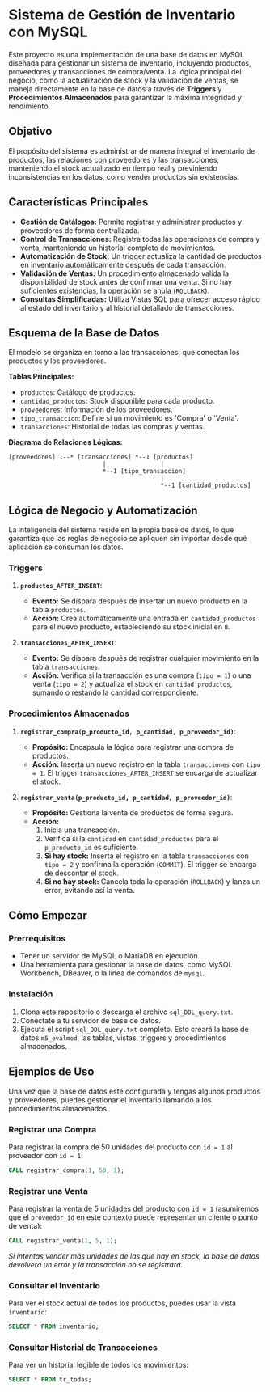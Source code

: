 # Sistema de Gestión de Inventario con MySQL

Este proyecto es una implementación de una base de datos en MySQL diseñada para gestionar un sistema de inventario, incluyendo productos, proveedores y transacciones de compra/venta. La lógica principal del negocio, como la actualización de stock y la validación de ventas, se maneja directamente en la base de datos a través de **Triggers** y **Procedimientos Almacenados** para garantizar la máxima integridad y rendimiento.

## Objetivo

El propósito del sistema es administrar de manera integral el inventario de productos, las relaciones con proveedores y las transacciones, manteniendo el stock actualizado en tiempo real y previniendo inconsistencias en los datos, como vender productos sin existencias.

## Características Principales

  * **Gestión de Catálogos:** Permite registrar y administrar productos y proveedores de forma centralizada.
  * **Control de Transacciones:** Registra todas las operaciones de compra y venta, manteniendo un historial completo de movimientos.
  * **Automatización de Stock:** Un trigger actualiza la cantidad de productos en inventario automáticamente después de cada transacción.
  * **Validación de Ventas:** Un procedimiento almacenado valida la disponibilidad de stock antes de confirmar una venta. Si no hay suficientes existencias, la operación se anula (`ROLLBACK`).
  * **Consultas Simplificadas:** Utiliza Vistas SQL para ofrecer acceso rápido al estado del inventario y al historial detallado de transacciones.

## Esquema de la Base de Datos

El modelo se organiza en torno a las transacciones, que conectan los productos y los proveedores.

**Tablas Principales:**

  * `productos`: Catálogo de productos.
  * `cantidad_productos`: Stock disponible para cada producto.
  * `proveedores`: Información de los proveedores.
  * `tipo_transaccion`: Define si un movimiento es 'Compra' o 'Venta'.
  * `transacciones`: Historial de todas las compras y ventas.

**Diagrama de Relaciones Lógicas:**

```
[proveedores] 1--* [transacciones] *--1 [productos]
                          |               |
                          *--1 [tipo_transaccion]
                                          |
                                          *--1 [cantidad_productos]
```

## Lógica de Negocio y Automatización

La inteligencia del sistema reside en la propia base de datos, lo que garantiza que las reglas de negocio se apliquen sin importar desde qué aplicación se consuman los datos.

### Triggers

1.  **`productos_AFTER_INSERT`**:

      * **Evento:** Se dispara después de insertar un nuevo producto en la tabla `productos`.
      * **Acción:** Crea automáticamente una entrada en `cantidad_productos` para el nuevo producto, estableciendo su stock inicial en `0`.

2.  **`transacciones_AFTER_INSERT`**:

      * **Evento:** Se dispara después de registrar cualquier movimiento en la tabla `transacciones`.
      * **Acción:** Verifica si la transacción es una compra (`tipo = 1`) o una venta (`tipo = 2`) y actualiza el stock en `cantidad_productos`, sumando o restando la cantidad correspondiente.

### Procedimientos Almacenados

1.  **`registrar_compra(p_producto_id, p_cantidad, p_proveedor_id)`**:

      * **Propósito:** Encapsula la lógica para registrar una compra de productos.
      * **Acción:** Inserta un nuevo registro en la tabla `transacciones` con `tipo = 1`. El trigger `transacciones_AFTER_INSERT` se encarga de actualizar el stock.

2.  **`registrar_venta(p_producto_id, p_cantidad, p_proveedor_id)`**:

      * **Propósito:** Gestiona la venta de productos de forma segura.
      * **Acción:**
        1.  Inicia una transacción.
        2.  Verifica si la `cantidad` en `cantidad_productos` para el `p_producto_id` es suficiente.
        3.  **Si hay stock:** Inserta el registro en la tabla `transacciones` con `tipo = 2` y confirma la operación (`COMMIT`). El trigger se encarga de descontar el stock.
        4.  **Si no hay stock:** Cancela toda la operación (`ROLLBACK`) y lanza un error, evitando así la venta.

## Cómo Empezar

### Prerrequisitos

  * Tener un servidor de MySQL o MariaDB en ejecución.
  * Una herramienta para gestionar la base de datos, como MySQL Workbench, DBeaver, o la línea de comandos de `mysql`.

### Instalación

1.  Clona este repositorio o descarga el archivo `sql_DDL_query.txt`.
2.  Conéctate a tu servidor de base de datos.
3.  Ejecuta el script `sql_DDL_query.txt` completo. Esto creará la base de datos `m5_evalmod`, las tablas, vistas, triggers y procedimientos almacenados.

## Ejemplos de Uso

Una vez que la base de datos esté configurada y tengas algunos productos y proveedores, puedes gestionar el inventario llamando a los procedimientos almacenados.

### Registrar una Compra

Para registrar la compra de 50 unidades del producto con `id = 1` al proveedor con `id = 1`:

```sql
CALL registrar_compra(1, 50, 1);
```

### Registrar una Venta

Para registrar la venta de 5 unidades del producto con `id = 1` (asumiremos que el `proveedor_id` en este contexto puede representar un cliente o punto de venta):

```sql
CALL registrar_venta(1, 5, 1);
```

*Si intentas vender más unidades de las que hay en stock, la base de datos devolverá un error y la transacción no se registrará.*

### Consultar el Inventario

Para ver el stock actual de todos los productos, puedes usar la vista `inventario`:

```sql
SELECT * FROM inventario;
```

### Consultar Historial de Transacciones

Para ver un historial legible de todos los movimientos:

```sql
SELECT * FROM tr_todas;
```
